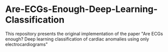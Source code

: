 # Are-ECGs-Enough-Deep-Learning-Classification
This repository presents the original implementation of the paper "Are ECGs enough? Deep learning classification of cardiac anomalies using only electrocardiograms"
